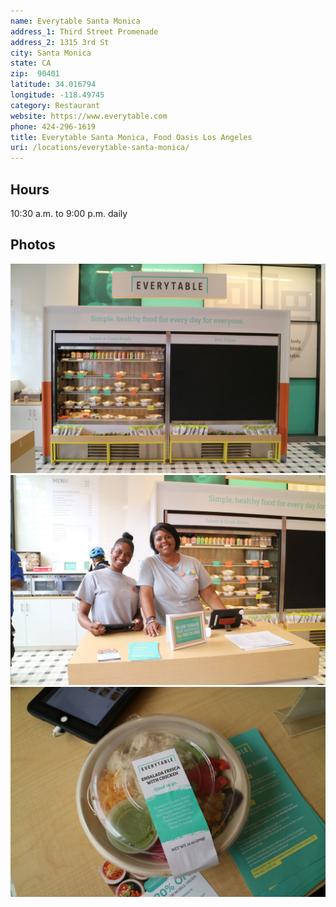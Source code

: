 ```yaml
---
name: Everytable Santa Monica
address_1: Third Street Promenade
address_2: 1315 3rd St
city: Santa Monica
state: CA
zip:  90401
latitude: 34.016794
longitude: -118.49745
category: Restaurant
website: https://www.everytable.com
phone: 424-296-1619
title: Everytable Santa Monica, Food Oasis Los Angeles
uri: /locations/everytable-santa-monica/
---
```


## Hours

10:30 a.m. to 9:00 p.m. daily

## Photos

![Everytable Santa Monica](/assets/images/photos/locations/everytable-santa-monica/1.jpg)
![Everytable Santa Monica](/assets/images/photos/locations/everytable-santa-monica/2.jpg)
![Everytable Santa Monica](/assets/images/photos/locations/everytable-santa-monica/3.jpg)
